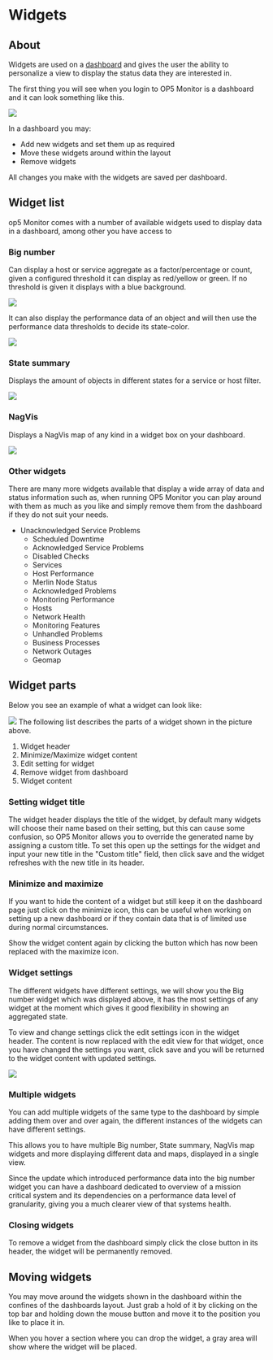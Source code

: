 # Widgets

## About

Widgets are used on a [dashboard](Tactical_overview) and gives the user the ability to personalize a view to display the status data they are interested in.

The first thing you will see when you login to OP5 Monitor is a dashboard and it can look something like this.

![](attachments/16482313/18481251.png)

In a dashboard you may:

- Add new widgets and set them up as required
- Move these widgets around within the layout
- Remove widgets

All changes you make with the widgets are saved per dashboard.

## Widget list

op5 Monitor comes with a number of available widgets used to display data in a dashboard, among other you have access to

### Big number

Can display a host or service aggregate as a factor/percentage or count, given a configured threshold it can display as red/yellow or green. If no threshold is given it displays with a blue background.

![](attachments/16482313/18481252.png)

It can also display the performance data of an object and will then use the performance data thresholds to decide its state-color.

![](attachments/16482313/18481255.png)

### State summary

Displays the amount of objects in different states for a service or host filter.

![](attachments/16482313/18481257.png)

### NagVis

Displays a NagVis map of any kind in a widget box on your dashboard.

![](attachments/16482313/18481254.png)

### Other widgets

There are many more widgets available that display a wide array of data and status information such as, when running OP5 Monitor you can play around with them as much as you like and simply remove them from the dashboard if they do not suit your needs.

- Unacknowledged Service Problems
  - Scheduled Downtime
  - Acknowledged Service Problems
  - Disabled Checks
  - Services
  - Host Performance
  - Merlin Node Status
  - Acknowledged Problems
  - Monitoring Performance
  - Hosts
  - Network Health
  - Monitoring Features
  - Unhandled Problems
  - Business Processes
  - Network Outages
  - Geomap

## Widget parts

Below you see an example of what a widget can look like:

![](attachments/16482313/18481253.png)
 The following list describes the parts of a widget shown in the picture above.

1. Widget header
2. Minimize/Maximize widget content
3. Edit setting for widget
4. Remove widget from dashboard
5. Widget content

### Setting widget title

The widget header displays the title of the widget, by default many widgets will choose their name based on their setting, but this can cause some confusion, so OP5 Monitor allows you to override the generated name by assigning a custom title. To set this open up the settings for the widget and input your new title in the "Custom title" field, then click save and the widget refreshes with the new title in its header.

### Minimize and maximize

If you want to hide the content of a widget but still keep it on the dashboard page just click on the minimize icon, this can be useful when working on setting up a new dashboard or if they contain data that is of limited use during normal circumstances.

Show the widget content again by clicking the button which has now been replaced with the maximize icon.

### Widget settings

The different widgets have different settings, we will show you the Big number widget which was displayed above, it has the most settings of any widget at the moment which gives it good flexibility in showing an aggregated state.

To view and change settings click the edit settings icon in the widget header. The content is now replaced with the edit view for that widget, once you have changed the settings you want, click save and you will be returned to the widget content with updated settings.

![](attachments/16482313/18481256.png)

### Multiple widgets

You can add multiple widgets of the same type to the dashboard by simple adding them over and over again, the different instances of the widgets can have different settings.

This allows you to have multiple Big number, State summary, NagVis map widgets and more displaying different data and maps, displayed in a single view.

Since the update which introduced performance data into the big number widget you can have a dashboard dedicated to overview of a mission critical system and its dependencies on a performance data level of granularity, giving you a much clearer view of that systems health.

### Closing widgets

To remove a widget from the dashboard simply click the close button in its header, the widget will be permanently removed.

## Moving widgets

You may move around the widgets shown in the dashboard within the confines of the dashboards layout. Just grab a hold of it by clicking on the top bar and holding down the mouse button and move it to the position you like to place it in.

When you hover a section where you can drop the widget, a gray area will show where the widget will be placed.
